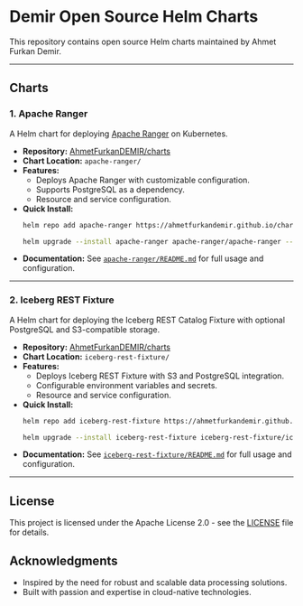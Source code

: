 # Demir Open Source Helm Charts

This repository contains open source Helm charts maintained by Ahmet Furkan Demir.

---

## Charts

### 1. Apache Ranger

A Helm chart for deploying [Apache Ranger](https://ranger.apache.org/) on Kubernetes.

- **Repository:** [AhmetFurkanDEMIR/charts](https://github.com/AhmetFurkanDEMIR/charts)
- **Chart Location:** `apache-ranger/`
- **Features:**
  - Deploys Apache Ranger with customizable configuration.
  - Supports PostgreSQL as a dependency.
  - Resource and service configuration.
- **Quick Install:**
  ```sh
  helm repo add apache-ranger https://ahmetfurkandemir.github.io/charts/demir-open-source/apache-ranger/

  helm upgrade --install apache-ranger apache-ranger/apache-ranger --version 0.1.0 -n apache-ranger --create-namespace
  ```
- **Documentation:** See [`apache-ranger/README.md`](demir-open-source/apache-ranger/README.md) for full usage and configuration.

---

### 2. Iceberg REST Fixture

A Helm chart for deploying the Iceberg REST Catalog Fixture with optional PostgreSQL and S3-compatible storage.

- **Repository:** [AhmetFurkanDEMIR/charts](https://github.com/AhmetFurkanDEMIR/charts)
- **Chart Location:** `iceberg-rest-fixture/`
- **Features:**
  - Deploys Iceberg REST Fixture with S3 and PostgreSQL integration.
  - Configurable environment variables and secrets.
  - Resource and service configuration.
- **Quick Install:**
  ```sh
  helm repo add iceberg-rest-fixture https://ahmetfurkandemir.github.io/charts/demir-open-source/iceberg-rest-fixture/

  helm upgrade --install iceberg-rest-fixture iceberg-rest-fixture/iceberg-rest --version 0.0.1 -n iceberg-rest-fixture --create-namespace
  ```
- **Documentation:** See [`iceberg-rest-fixture/README.md`](demir-open-source/iceberg-rest-fixture/README.md) for full usage and configuration.

---

## License

This project is licensed under the Apache License 2.0 - see the [LICENSE](LICENSE) file for details.

## Acknowledgments

- Inspired by the need for robust and scalable data processing solutions.
- Built with passion and expertise in cloud-native technologies.
